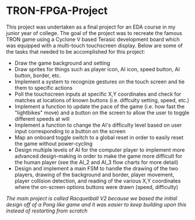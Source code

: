 # TRON-FPGA-Project
This project was undertaken as a final project for an EDA course in my junior year of college. The goal of the project was to recreate the famous TRON game using a Cyclone V based Terasic development board which was equipped with a multi-touch touchscreen display. Below are some of the tasks that needed to be accomplished for this project:

- Draw the game background and setting
- Draw sprites for things such as player icon, AI icon, speed button, AI button, border, etc.
- Implement a system to recognize gestures on the touch screen and tie them to specific actions 
- Poll the touchscreen inputs at specific X,Y coordinates and check for matches at locations of known buttons (i.e. diffculty setting, speed, etc.)
- Implement a function to update the pace of the game (i.e. how fast the "lightbikes" move) and a button on the screen to allow the user to toggle different speeds at will
- Implement a function to change the AI's difficulty level based on user input corresponding to a button on the screen
- Map an onboard toggle switch to a global reset in order to easily reset the game without power-cycling
- Design multiple levels of AI for the computer player to implement more advanced design-making in order to make the game more difficult for the human player (see the AI_2 and AI_3 flow charts for more detail)
- Design and implement a main FSM to handle the drawing of the two players, drawing of the background and border, player movement, player collision detection, and reading of the various X,Y coordinates where the on-screen options buttons were drawn (speed, difficulty)




*The main project is called Racquetball V2 because we based the initial design off of a Pong like game and it was easier to keep building upon this instead of restarting from scratch*
